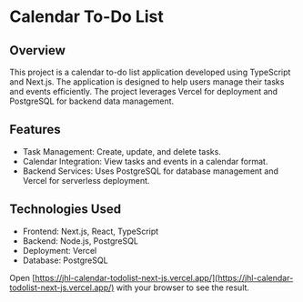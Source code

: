 # Calendar To-Do List

## Overview
This project is a calendar to-do list application developed using TypeScript and Next.js. The application is designed to help users manage their tasks and events efficiently. The project leverages Vercel for deployment and PostgreSQL for backend data management.

## Features
- Task Management: Create, update, and delete tasks.
- Calendar Integration: View tasks and events in a calendar format.
- Backend Services: Uses PostgreSQL for database management and Vercel for serverless deployment.

## Technologies Used
- Frontend: Next.js, React, TypeScript
- Backend: Node.js, PostgreSQL
- Deployment: Vercel
- Database: PostgreSQL

Open [https://jhl-calendar-todolist-next-js.vercel.app/](https://jhl-calendar-todolist-next-js.vercel.app/) with your browser to see the result.


